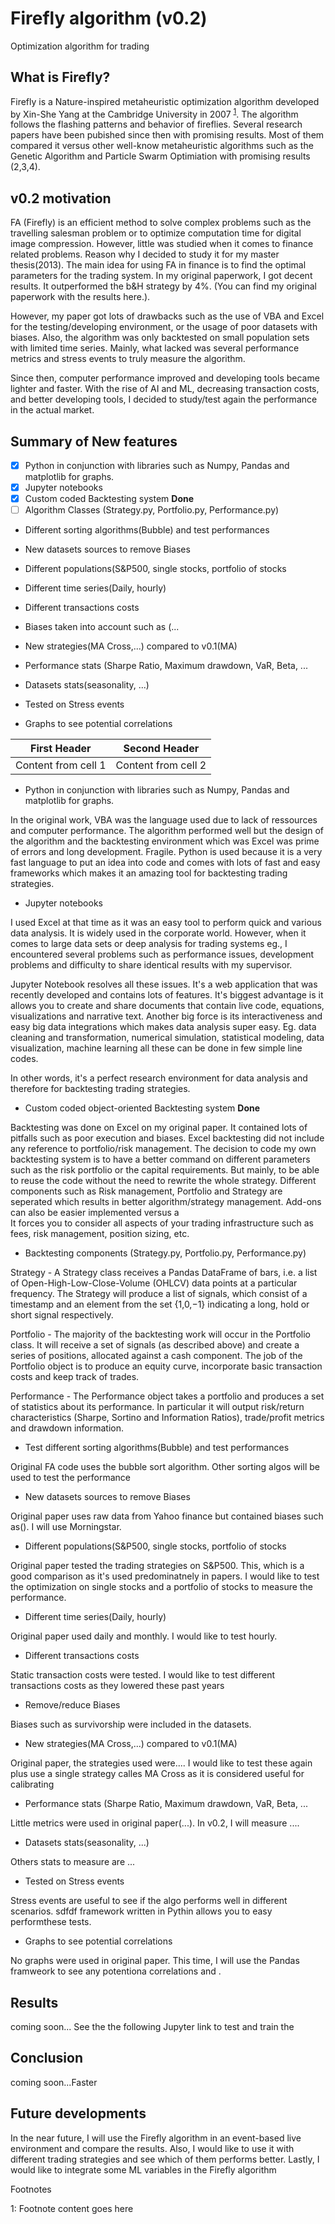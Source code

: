 # Firefly algorithm (v0.2)
Optimization algorithm for trading


## What is Firefly?
Firefly is a Nature-inspired metaheuristic optimization algorithm developed by Xin-She Yang at the Cambridge University in 2007 <sup>[1](#myfootnote1)</sup>. The algorithm follows the flashing patterns and behavior of fireflies. Several research papers have been pubished since then with promising results. Most of them compared it versus other well-know metaheuristic algorithms such as the Genetic Algorithm and Particle Swarm Optimiation with promising results (2,3,4). 

## v0.2 motivation
FA (Firefly) is an efficient method to solve complex problems such as the travelling salesman problem or to optimize computation time for digital image compression. However, little was studied when it comes to finance related problems. Reason why I decided to study it for my master thesis(2013). The main idea for using FA in finance is to find the optimal parameters for the trading system. In my original paperwork, I got decent results. It outperformed the b&H strategy by 4%. (You can find my original paperwork with the results here.). 

However, my paper got lots of drawbacks such as the use of VBA and Excel for the testing/developing environment, or the usage of poor datasets with biases. Also, the algorithm was only backtested on small population sets with limited time series. Mainly, what lacked  was several performance metrics and stress events to truly measure the algorithm.

Since then, computer performance improved and developing tools became lighter and faster. With the rise of AI and ML, decreasing transaction costs, and better developing tools, I decided to study/test again the performance in the actual market. 

## Summary of New features
- [x] Python in conjunction with libraries such as Numpy, Pandas and matplotlib for graphs. 
- [x] Jupyter notebooks
- [x] Custom coded Backtesting system **Done**
- [ ] Algorithm Classes (Strategy.py, Portfolio.py, Performance.py)
- Different sorting algorithms(Bubble) and test performances
- New datasets sources to remove Biases
- Different populations(S&P500, single stocks, portfolio of stocks
- Different time series(Daily, hourly) 

- Different transactions costs
- Biases taken into account such as (...
- New strategies(MA Cross,...) compared to v0.1(MA)

- Performance stats (Sharpe Ratio, Maximum drawdown, VaR,  Beta, ...
- Datasets stats(seasonality, ...)
- Tested on Stress events
- Graphs to see potential correlations

First Header | Second Header
------------ | -------------
Content from cell 1 | Content from cell 2


- Python in conjunction with libraries such as Numpy, Pandas and matplotlib for graphs. 

In the original work, VBA was the language used due to lack of ressources and computer performance. The algorithm performed well but the design of the algorithm and the backtesting environment which was Excel was prime of errors and long development. Fragile. 
Python is used because it is a very fast language to put an idea into code and comes with lots of fast and easy frameworks which makes it an amazing tool for backtesting trading strategies. 

- Jupyter notebooks

I used Excel at that time as it was an easy tool to perform quick and various data analysis. It is widely used in the corporate world. However, when it comes to large data sets or deep analysis for trading systems eg., I encountered several problems such as performance issues, development problems and difficulty to share identical results with my supervisor.  
 
Jupyter Notebook resolves all these issues. It's a web application that was recently developed and contains lots of features. It's biggest advantage is it allows you to create and share documents that contain live code, equations, visualizations and narrative text. Another big force  is its interactiveness and easy big data integrations which makes data analysis super easy. Eg. data cleaning and transformation, numerical simulation, statistical modeling, data visualization, machine learning all these can be done in few simple line codes.

In other words, it's a perfect research environment for data analysis and therefore for backtesting trading strategies.

- Custom coded object-oriented Backtesting system **Done**

Backtesting was done on Excel on my original paper. It contained lots of pitfalls such as poor execution and biases. Excel backtesting did not include any reference to portfolio/risk management. The decision to code my own backtesting system is to have a better command on different parameters such as the risk portfolio or the capital requirements. But mainly, to be able to reuse the code without the need to rewrite the whole strategy. Different components such as Risk management, Portfolio and Strategy are seperated which results in better algorithm/strategy management. Add-ons can also be easier implemented versus a  
It forces you to consider all aspects of your trading infrastructure such as fees, risk management, position sizing, etc.

- Backtesting components (Strategy.py, Portfolio.py, Performance.py)

Strategy - A Strategy class receives a Pandas DataFrame of bars, i.e. a list of Open-High-Low-Close-Volume (OHLCV) data points at a particular frequency. The Strategy will produce a list of signals, which consist of a timestamp and an element from the set {1,0,−1}
 indicating a long, hold or short signal respectively.

Portfolio - The majority of the backtesting work will occur in the Portfolio class. It will receive a set of signals (as described above) and create a series of positions, allocated against a cash component. The job of the Portfolio object is to produce an equity curve, incorporate basic transaction costs and keep track of trades.

Performance - The Performance object takes a portfolio and produces a set of statistics about its performance. In particular it will output risk/return characteristics (Sharpe, Sortino and Information Ratios), trade/profit metrics and drawdown information.

- Test different sorting algorithms(Bubble) and test performances

Original FA code uses the bubble sort algorithm. Other sorting algos will  be used to test the performance

- New datasets sources to remove Biases

Original paper uses raw data from Yahoo finance but contained biases such as(). I will use Morningstar.

- Different populations(S&P500, single stocks, portfolio of stocks

Original paper tested the trading strategies on  S&P500. This, which is a good comparison  as it's used predominatnely in papers. I would like to test the optimization on single stocks and a portfolio of stocks to measure the performance.

- Different time series(Daily, hourly)

Original paper used daily and monthly. I would like to test hourly. 

- Different transactions costs

Static transaction costs were tested. I would like to test different transactions costs as they lowered these past years

- Remove/reduce Biases

Biases such as survivorship were included in the datasets.

- New strategies(MA Cross,...) compared to v0.1(MA)

Original paper, the strategies used were.... I would like to test these again plus use a single strategy calles MA Cross as it is considered useful for calibrating

- Performance stats (Sharpe Ratio, Maximum drawdown, VaR,  Beta, ...

Little metrics were used in  original paper(...). In v0.2, I will measure ....

- Datasets stats(seasonality, ...)

Others stats to measure are ...

- Tested on Stress events

Stress events are useful to see if the algo performs well in different scenarios. sdfdf framework written in Pythin allows you to easy performthese tests.

- Graphs to see potential correlations

No graphs were used in original paper. This time, I will use the Pandas framweork to see any potentiona  correlations and .

## Results
coming soon...
See the the following Jupyter link to test and train the

## Conclusion
coming soon...Faster

## Future developments
In the near future, I will use the Firefly algorithm in an event-based live environment and compare the results. Also, I would like to use it with different trading strategies and see which of them performs better. Lastly, I would like to integrate some ML variables in the Firefly algorithm

Footnotes

<a name="myfootnote1">1</a>: Footnote content goes here
